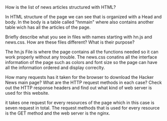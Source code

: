How is the list of news articles structured with HTML?

In HTML structure of the page we can see that is organized with a Head and body. In the body is a table called "hnmain" where also contains another table wich has all the articles of the page.

Briefly describe what you see in files with names starting with hn.js and news.css. How are these files different? What is their purpose?

The hn.js File is where the page contains all the functions needed so it can work properly without any trouble.
The news.css conatins all the interface information of the page such as colors and font size so the page can have all the information ordered and display correclty.

How many requests has it taken for the browser to download the Hacker News main page? What are the HTTP request methods in each case? Check out the HTTP response headers and find out what kind of web server is used for this website.

it takes one request for every resources of the page which in this case is seven request in total. The request methods that is used for every resource is the GET method and the web server is the nginx. 
